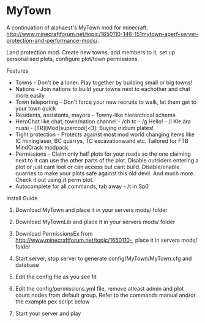 MyTown
======

A continuation of alphaest's MyTown mod for minecraft, http://www.minecraftforum.net/topic/1650110-146-151mytown-aperf-server-protection-and-performance-mods/.

Land protection mod. Create new towns, add members to it, set up personalised plots, configure plot/town permissions.

Features
* Towns - Don't be a loner. Play together by building small or big towns!
* Nations - Join nations to build your towns next to eachother and chat more easily
* Town teleporting - Don't force your new recruits to walk, let them get to your town quick
* Residents, assistants, mayors - Towny-like hierarchical schema
* HeroChat like chat, town/nation channel - /ch tc - /g Hello! - /l Kle ära nussi - [TR][Mod]supercool[<3]: Buying iridium plates!
* Tight protection - Protects against most mod world changing items like IC mininglaser, BC quarrys, TC excavationwand etc. Tailored for FTB MindCrack modpack.
* Permissions - Claim only half plots for your roads so the one claiming next to it can use the other parts of the plot. Disable outsiders entering a plot or just cant loot or can access but cant build. Disable/enable quarries to make your plots safe against this old devil. And much more. Check it out using /t perm plot.
* Autocomplete for all commands, tab away - /t in<tab> Sp0<tab>

Install Guide
1) Download MyTown and place it in your servers mods/ folder

2) Download MyTownLib and place it in your servers mods/ folder

3) Download PermissionsEx from http://www.minecraftforum.net/topic/1650110-, place it in servers mods/ folder

4) Start server, stop server to generate config/MyTown/MyTown.cfg and database

5) Edit the config file as you see fit

6) Edit the config/permissions.yml file, remove atleast admin and plot count nodes from default group. Refer to the commands manual and/or the example pex script below

7) Start your server and play
